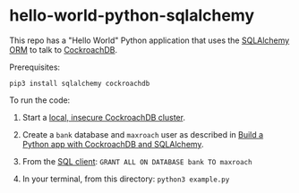 # hello-world-python-sqlalchemy

This repo has a "Hello World" Python application that uses the [SQLAlchemy ORM](https://docs.sqlalchemy.org/en/latest/) to talk to [CockroachDB](https://www.cockroachlabs.com/docs/stable/).

Prerequisites: 

`pip3 install sqlalchemy cockroachdb`

To run the code:

1. Start a [local, insecure CockroachDB cluster](https://www.cockroachlabs.com/docs/stable/start-a-local-cluster.html).

2. Create a `bank` database and `maxroach` user as described in [Build a Python app with CockroachDB and SQLAlchemy](https://www.cockroachlabs.com/docs/stable/build-a-python-app-with-cockroachdb-sqlalchemy.html#insecure).

3. From the [SQL client](https://www.cockroachlabs.com/docs/stable/cockroach-sql.html): `GRANT ALL ON DATABASE bank TO maxroach`

4. In your terminal, from this directory: `python3 example.py`
